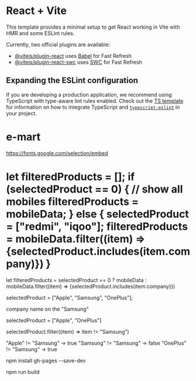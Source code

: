 # React + Vite

This template provides a minimal setup to get React working in Vite with HMR and some ESLint rules.

Currently, two official plugins are available:

- [@vitejs/plugin-react](https://github.com/vitejs/vite-plugin-react/blob/main/packages/plugin-react) uses [Babel](https://babeljs.io/) for Fast Refresh
- [@vitejs/plugin-react-swc](https://github.com/vitejs/vite-plugin-react/blob/main/packages/plugin-react-swc) uses [SWC](https://swc.rs/) for Fast Refresh

## Expanding the ESLint configuration

If you are developing a production application, we recommend using TypeScript with type-aware lint rules enabled. Check out the [TS template](https://github.com/vitejs/vite/tree/main/packages/create-vite/template-react-ts) for information on how to integrate TypeScript and [`typescript-eslint`](https://typescript-eslint.io) in your project.
# e-mart

https://fonts.google.com/selection/embed


let filteredProducts = [];
if (selectedProduct == 0) {
    // show all mobiles
    filteredProducts = mobileData;
} else {
    selectedProduct = ["redmi", "iqoo"];
    filteredProducts = mobileData.filter((item) => {selectedProduct.includes(item.company)})
}
========================

let filteredProducts = selectedProduct == 0 ? mobileData : mobileData.filter((item) => {selectedProduct.includes(item.company)})


selectedProduct = ["Apple", "Samsung", "OnePlus"];

company name on the "Samsung"

selectedProduct = ["Apple", "OnePlus"]

selectedProduct.filter((item) => item != "Samsung")

"Apple" != "Samsung" -> true
"Samsung" != "Samsung" -> false
"OnePlus" != "Samsung" -> true

npm install gh-pages --save-dev

npm run build

